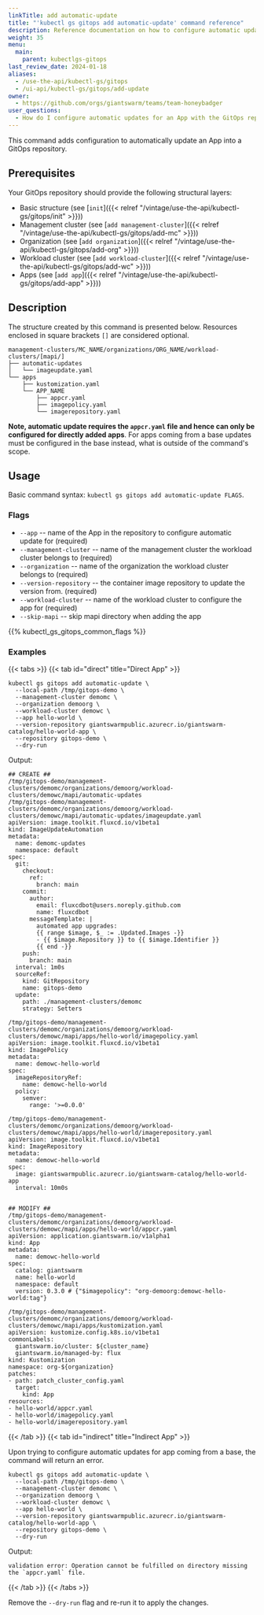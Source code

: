 ```yaml
---
linkTitle: add automatic-update
title: "'kubectl gs gitops add automatic-update' command reference"
description: Reference documentation on how to configure automatic updates for an App to the GitOps repository.
weight: 35
menu:
  main:
    parent: kubectlgs-gitops
last_review_date: 2024-01-18
aliases:
  - /use-the-api/kubectl-gs/gitops
  - /ui-api/kubectl-gs/gitops/add-update
owner:
  - https://github.com/orgs/giantswarm/teams/team-honeybadger
user_questions:
  - How do I configure automatic updates for an App with the GitOps repository?
---
```


This command adds configuration to automatically update an App into a GitOps repository.

## Prerequisites

Your GitOps repository should provide the following structural layers:

- Basic structure (see [`init`]({{< relref "/vintage/use-the-api/kubectl-gs/gitops/init" >}}))
- Management cluster (see [`add management-cluster`]({{< relref "/vintage/use-the-api/kubectl-gs/gitops/add-mc" >}}))
- Organization (see [`add organization`]({{< relref "/vintage/use-the-api/kubectl-gs/gitops/add-org" >}}))
- Workload cluster (see [`add workload-cluster`]({{< relref "/vintage/use-the-api/kubectl-gs/gitops/add-wc" >}}))
- Apps (see [`add app`]({{< relref "/vintage/use-the-api/kubectl-gs/gitops/add-app" >}}))

## Description

The structure created by this command is presented below. Resources enclosed in square brackets `[]` are considered optional.

```nohighlight
management-clusters/MC_NAME/organizations/ORG_NAME/workload-clusters/[mapi/]
├── automatic-updates
│   └── imageupdate.yaml
└── apps
    ├── kustomization.yaml
    └── APP_NAME
        ├── appcr.yaml
        ├── imagepolicy.yaml
        └── imagerepository.yaml
```

**Note, automatic update requires the `appcr.yaml` file and hence can only be configured for directly added apps**. For apps
coming from a base updates must be configured in the base instead, what is outside of the command's scope.

## Usage

Basic command syntax: `kubectl gs gitops add automatic-update FLAGS`.

### Flags

- `--app` -- name of the App in the repository to configure automatic update for (required)
- `--management-cluster` -- name of the management cluster the workload cluster belongs to (required)
- `--organization` -- name of the organization the workload cluster belongs to (required)
- `--version-repository` -- the container image repository to update the version from. (required)
- `--workload-cluster` -- name of the workload cluster to configure the app for (required)
- `--skip-mapi` -- skip mapi directory when adding the app

{{% kubectl_gs_gitops_common_flags %}}

### Examples

{{< tabs >}}
{{< tab id="direct" title="Direct App" >}}

```nohighlight
kubectl gs gitops add automatic-update \
  --local-path /tmp/gitops-demo \
  --management-cluster demomc \
  --organization demoorg \
  --workload-cluster demowc \
  --app hello-world \
  --version-repository giantswarmpublic.azurecr.io/giantswarm-catalog/hello-world-app \
  --repository gitops-demo \
  --dry-run
```

Output:

```nohighlight
## CREATE ##
/tmp/gitops-demo/management-clusters/demomc/organizations/demoorg/workload-clusters/demowc/mapi/automatic-updates
/tmp/gitops-demo/management-clusters/demomc/organizations/demoorg/workload-clusters/demowc/mapi/automatic-updates/imageupdate.yaml
apiVersion: image.toolkit.fluxcd.io/v1beta1
kind: ImageUpdateAutomation
metadata:
  name: demomc-updates
  namespace: default
spec:
  git:
    checkout:
      ref:
        branch: main
    commit:
      author:
        email: fluxcdbot@users.noreply.github.com
        name: fluxcdbot
      messageTemplate: |
        automated app upgrades:
        {{ range $image, $_ := .Updated.Images -}}
        - {{ $image.Repository }} to {{ $image.Identifier }}
        {{ end -}}
    push:
      branch: main
  interval: 1m0s
  sourceRef:
    kind: GitRepository
    name: gitops-demo
  update:
    path: ./management-clusters/demomc
    strategy: Setters

/tmp/gitops-demo/management-clusters/demomc/organizations/demoorg/workload-clusters/demowc/mapi/apps/hello-world/imagepolicy.yaml
apiVersion: image.toolkit.fluxcd.io/v1beta1
kind: ImagePolicy
metadata:
  name: demowc-hello-world
spec:
  imageRepositoryRef:
    name: demowc-hello-world
  policy:
    semver:
      range: '>=0.0.0'

/tmp/gitops-demo/management-clusters/demomc/organizations/demoorg/workload-clusters/demowc/mapi/apps/hello-world/imagerepository.yaml
apiVersion: image.toolkit.fluxcd.io/v1beta1
kind: ImageRepository
metadata:
  name: demowc-hello-world
spec:
  image: giantswarmpublic.azurecr.io/giantswarm-catalog/hello-world-app
  interval: 10m0s


## MODIFY ##
/tmp/gitops-demo/management-clusters/demomc/organizations/demoorg/workload-clusters/demowc/mapi/apps/hello-world/appcr.yaml
apiVersion: application.giantswarm.io/v1alpha1
kind: App
metadata:
  name: demowc-hello-world
spec:
  catalog: giantswarm
  name: hello-world
  namespace: default
  version: 0.3.0 # {"$imagepolicy": "org-demoorg:demowc-hello-world:tag"}

/tmp/gitops-demo/management-clusters/demomc/organizations/demoorg/workload-clusters/demowc/mapi/apps/kustomization.yaml
apiVersion: kustomize.config.k8s.io/v1beta1
commonLabels:
  giantswarm.io/cluster: ${cluster_name}
  giantswarm.io/managed-by: flux
kind: Kustomization
namespace: org-${organization}
patches:
- path: patch_cluster_config.yaml
  target:
    kind: App
resources:
- hello-world/appcr.yaml
- hello-world/imagepolicy.yaml
- hello-world/imagerepository.yaml
```

{{< /tab >}}
{{< tab id="indirect" title="Indirect App" >}}

Upon trying to configure automatic updates for app coming from a base, the command will return an error.

```nohighlight
kubectl gs gitops add automatic-update \
  --local-path /tmp/gitops-demo \
  --management-cluster demomc \
  --organization demoorg \
  --workload-cluster demowc \
  --app hello-world \
  --version-repository giantswarmpublic.azurecr.io/giantswarm-catalog/hello-world-app \
  --repository gitops-demo \
  --dry-run
```

Output:

```nohighlight
validation error: Operation cannot be fulfilled on directory missing the `appcr.yaml` file.
```

{{< /tab >}}
{{< /tabs >}}

Remove the `--dry-run` flag and re-run it to apply the changes.
